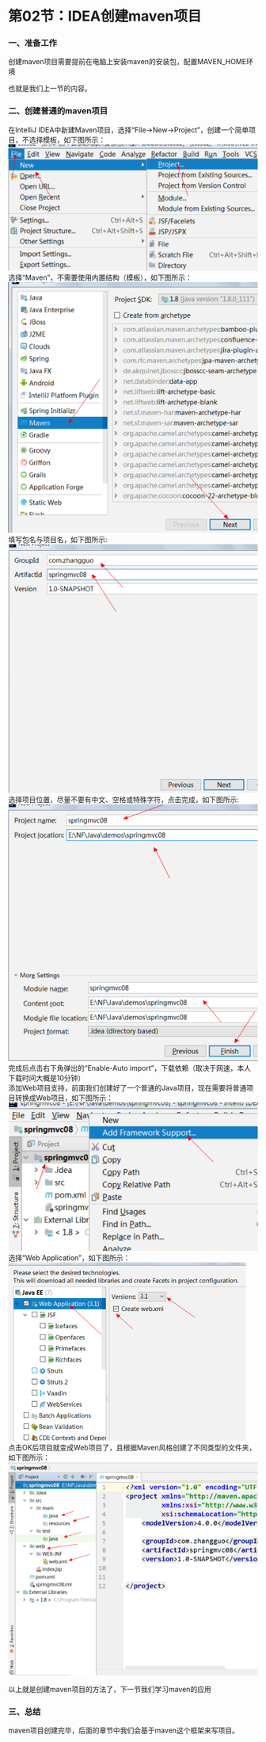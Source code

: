 # 第02节：IDEA创建maven项目

### 一、准备工作

创建maven项目需要提前在电脑上安装maven的安装包，配置MAVEN_HOME环境

也就是我们上一节的内容。

### 二、创建普通的maven项目

在IntelliJ IDEA中新建Maven项目，选择“File->New->Project”，创建一个简单项目，不选择模板，如下图所示：  
![create](./..\images/1302_create.png)  
选择“Maven”，不需要使用内置结构（模板），如下图所示：  
![create](./..\images/1302_create2.png)  
填写包名与项目名，如下图所示:  
![create](./..\images/1302_create4.png)  
选择项目位置，尽量不要有中文、空格或特殊字符，点击完成，如下图所示:  
![create](./..\images/1302_create3.png)  
完成后点击右下角弹出的“Enable-Auto import”，下载依赖（取决于网速，本人下载时间大概是10分钟）  
添加Web项目支持，前面我们创建好了一个普通的Java项目，现在需要将普通项目转换成Web项目，如下图所示：  
![create](./..\images/1302_create5.png)  
选择“Web Application”，如下图所示：  
![create](./..\images/1302_create6.png)  
点击OK后项目就变成Web项目了，且根据Maven风格创建了不同类型的文件夹，如下图所示：  
![create](./..\images/1302_create7.png)  

以上就是创建maven项目的方法了，下一节我们学习maven的应用

### 三、总结

maven项目创建完毕，后面的章节中我们会基于maven这个框架来写项目。